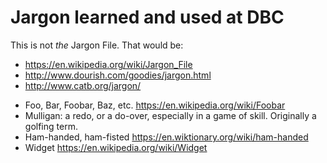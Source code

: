 Jargon learned and used at DBC
=================

This is not _the_ Jargon File. That would be:
- https://en.wikipedia.org/wiki/Jargon_File
- http://www.dourish.com/goodies/jargon.html
- http://www.catb.org/jargon/


+ Foo, Bar, Foobar, Baz, etc. https://en.wikipedia.org/wiki/Foobar
+ Mulligan: a redo, or a do-over, especially in a game of skill. Originally a golfing term.
+ Ham-handed, ham-fisted https://en.wiktionary.org/wiki/ham-handed
+ Widget https://en.wikipedia.org/wiki/Widget